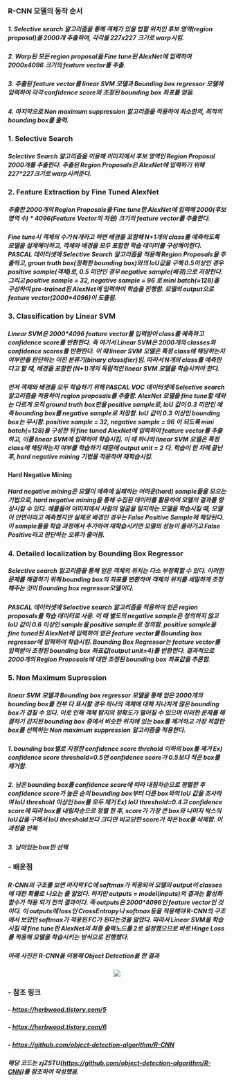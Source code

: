 ### R-CNN 모델의 동작 순서
##### 1. Selective search 알고리즘을 통해 객체가 있을 법할 위치인 후보 영역(region proposal)을 2000개 추출하여, 각각을 227x227 크기로 warp시킴.
##### 2. Warp된 모든 region proposal을 Fine tune된 AlexNet에 입력하여 2000x4096 크기의 feature vector를 추출.
##### 3. 추출된 feature vector를 linear SVM 모델과 Bounding box regressor 모델에 입력하여 각각 confidence score와 조정된 bounding box 좌표를 얻음. 
##### 4. 마지막으로 Non maximum suppression 알고리즘을 적용하여 최소한의, 최적의 bounding box를 출력.   

### 1. Selective Search
##### Selective Search 알고리즘을 이용해 이미지에서 후보 영역인 Region Proposal 2000개를 추출한다. 추출된 Region Proposals은 AlexNet에 입력하기 위해 227*227크기로 warp시켜준다.   

### 2. Feature Extraction by Fine Tuned AlexNet
##### 추출한 2000개의 Region Proposals을 Fine tune한 AlexNet에 입력해 2000(후보 영역 수) * 4096(Feature Vector의 차원) 크기의 feature vector를 추출한다.   

##### Fine tune시 객체의 수가 N개라고 하면 배경을 포함해 N+1개의 class를 예측하도록 모델을 설계해야하고, 객체와 배경을 모두 포함한 학습 데이터를 구성해야한다. PASCAL 데이터셋에 Selective Search 알고리즘을 적용해 Region Proposals을 추출하고, groun truth box(정확한 bounding box)와의 IoU값을 구해 0.5이상인 경우 positive sample(객체)로, 0.5 미만인 경우 negative sample(배경)으로 저장한다. 그리고 positive sample = 32, negative sample = 96 로 mini batch(=128)을 구성하여 pre-trained된 AlexNet에 입력하여 학습을 진행함. 모델의 output으로 feature vector(2000*4096)이 도출됨.   

### 3. Classification by Linear SVM
##### Linear SVM은 2000*4096 feature vector를 입력받아 class를 예측하고 confidence score를 반환한다. 즉 여기서 Linear SVM은 2000개의 classes와 confidence scores를 반환한다. 이 때 linear SVM 모델은 특정 class에 해당하는지 여부만을 판단하는 이진 분류기(binary classifier)임. 따라서 N개의 class를 예측한다고 할 때, 배경을 포함한 (N+1)개의 독립적인 linear SVM 모델을 학습시켜야 한다.   

##### 먼저 객체와 배경을 모두 학습하기 위해 PASCAL VOC 데이터셋에 Selective search 알고리즘을 적용하여 region proposals를 추출함. AlexNet 모델을 fine tune할 때와는 다르게 오직 ground truth box만을 positive sample로, IoU 값이 0.3 미만인 예측 bounding box를 negative sample로 저장함. IoU 값이 0.3 이상인 bounding box는 무시함. positive sample = 32, negative sample = 96 이 되도록 mini batch(=128)을 구성한 뒤 fine tuned AlexNet에 입력하여 feature vector를 추출하고, 이를 linear SVM에 입력하여 학습시킴. 이 때 하나의 linear SVM 모델은 특정 class에 해당하는지 여부를 학습하기 때문에 output unit = 2 다. 학습이 한 차례 끝난 후, hard negative mining 기법을 적용하여 재학습시킴.

#### Hard Negative Mining
##### Hard negative mining은 모델이 예측에 실패하는 어려운(hard) sample들을 모으는 기법으로, hard negative mining을 통해 수집된 데이터를 활용하여 모델의 결과를 향상시킬 수 있다. 예를들어 이미지에서 사람의 얼굴을 탐지하는 모델을 학습시킬 때, 모델이 안면이라고 예측했지만 실제로 배경인 경우는 False Positive Sample에 해당된다. 이 sample들을 학습 과정에서 추가하여 재학습시키면 모델의 성능이 올라가고 False Positive라고 판단하는 오류가 줄어듬.   

### 4. Detailed localization by Bounding Box Regressor
##### Selective search 알고리즘을 통해 얻은 객체의 위치는 다소 부정확할 수 있다. 이러한 문제를 해결하기 위해 bounding box의 좌표를 변환하여 객체의 위치를 세밀하게 조정해주는 것이 Bounding box regressor모델이다.   

##### PASCAL 데이터셋에 Selective search 알고리즘을 적용하여 얻은 region proposals를 학습 데이터로 사용. 이 때 별도의 negative sample은 정의하지 않고 IoU 값이 0.6 이상인 sample을 positive sample로 정의함. positive sample을 fine tuned된 AlexNet에 입력하여 얻은 feature vector를 Bounding box regressor에 입력하여 학습시킴. Bounding Box Regressor는 feature vector를 입력받아 조정된 bounding box 좌표값(output unit=4)를 반환한다. 결과적으로 2000개의 Region Proposals에 대한 조정된 bounding box 좌표값을 추론함.   

### 5. Non Maximum Supression
##### linear SVM 모델과 Bounding box regressor 모델을 통해 얻은 2000개의 bounding box를 전부 다 표시할 경우 하나의 객체에 대해 지나치게 많은 bounding box가 겹칠 수 있다. 이로 인해 객체 탐지의 정확도가 떨어질 수 있으며 이러한 문제를 해결하기 감지된 bounding box 중에서 비슷한 위치에 있는 box를 제거하고 가장 적합한 box를 선택하는 Non maximum suppression 알고리즘을 적용한다.   

##### 1. bounding box별로 지정한 confidence score threhold 이하의 box를 제거  Ex) confidence score threshold=0.5면 confidence score가 0.5보다 작은 box를 제거함.
##### 2. 남은 bounding box를 confidence score에 따라 내침차순으로 정렬한 후 confidence score가 높은 순의 bounding box부터 다른 box와의 IoU 값을 조사하여 IoU threshold 이상인 box를 모두 제거  Ex) IoU threshold=0.4고 confidence score에 따라 box를 내림차순으로 정렬 한 후, score가 가장 큰 box와 나머지 박스의 IoU값을 구해서 IoU threshold보다 크다면 비교당한 score가 작은 box를 삭제함. 이 과정을 반복
##### 3. 남아있는 box만 선택


### - 배운점
##### R-CNN의 구조를 보면 마지막 FC에 softmax가 적용되어 모델의 output이 classes에 대한 확률로 나오는 줄 알았다. 하지만 outputs = model(inputs)의 결과는 활성화 함수가 적용 되기 전의 결과이다. 즉 outputs은 2000*4096인 feature vector인 것이다. 이 outputs에 loss인 CrossEntropy나 softmax등을 적용해야 R-CNN의 구조에서 보았던 softmax가 적용된 FC가 된다는것을 알았다. 따라서 Linear SVM을 학습시킬 때 fine tune한 AlexNet의 최종 출력노드를 2로 설정했으므로 바로 Hinge Loss를 적용해 모델을 학습시키는 방식으로 진행했다.   

##### 아래 사진은 R-CNN을 이용해 Object Detection을 한 결과
<p align="center"><img src="https://github.com/suhyeong-jeon/R_CNN/assets/70623959/40469b72-7ec7-43e6-86e0-6cdf7a74b104)https://github.com/suhyeong-jeon/R_CNN/assets/70623959/40469b72-7ec7-43e6-86e0-6cdf7a74b104"></p>

### - 참조 링크
##### - <https://herbwood.tistory.com/5>
##### - <https://herbwood.tistory.com/6>
##### - <https://github.com/object-detection-algorithm/R-CNN>

##### 해당 코드는 zjZSTU(<https://github.com/object-detection-algorithm/R-CNN>)를 참조하여 작성했음.
